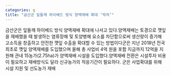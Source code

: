 ```yaml
---
categories: g
title: "금산군 잎들깨 하이베드 방식 양액재배 확대 ‘박차’"
---
```

금산군은 잎들깨 하이베드 방식 양액재배 확대에 나서고 있다.양액재배는 토경으로 깻잎을 재배했을 때 발생하는 염류장해 및 토양병해 요소를 차단함으로써 생산량이 증가해 고소득을 창출하고 안전한 깻잎 수출을 확대할 수 있는 방법이다군은 지난 2018년 전국 최초로 깻잎 양액재배를 도입했으며 올해 총 사업비 4억 원을 포함 지금까지 12억을 지원해 관내 15농가(2.75ha)가 양액재배 시설을 도입했다.양액재배 전환은 시설투자 비용이 필요하고 재배방식도 달라 신규농가의 적응기간이 필요하다. 군은 사업확대를 위해 시설 지원 및 선도농가 재배